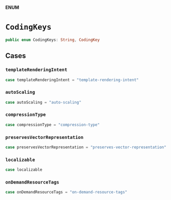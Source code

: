 **ENUM**

# `CodingKeys`

```swift
public enum CodingKeys: String, CodingKey
```

## Cases
### `templateRenderingIntent`

```swift
case templateRenderingIntent = "template-rendering-intent"
```

### `autoScaling`

```swift
case autoScaling = "auto-scaling"
```

### `compressionType`

```swift
case compressionType = "compression-type"
```

### `preservesVectorRepresentation`

```swift
case preservesVectorRepresentation = "preserves-vector-representation"
```

### `localizable`

```swift
case localizable
```

### `onDemandResourceTags`

```swift
case onDemandResourceTags = "on-demand-resource-tags"
```
